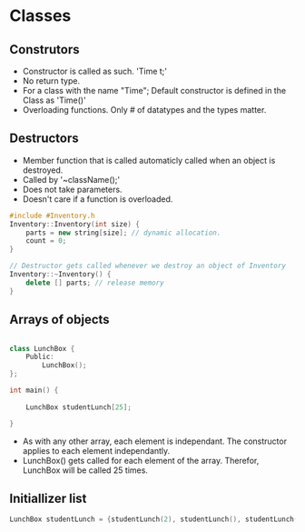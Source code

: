 # Classes

## Construtors

* Constructor is called as such. 'Time t;'
* No return type.
* For a class with the name "Time"; Default constructor is defined in the Class as 'Time()'
* Overloading functions. Only # of datatypes and the types matter.

## Destructors

* Member function that is called automaticly called when an object is destroyed.
* Called by '~className();'
* Does not take parameters.
* Doesn't care if a function is overloaded.

``` cpp
#include #Inventory.h
Inventory::Inventory(int size) {
    parts = new string[size]; // dynamic allocation.
    count = 0;
}

// Destructor gets called whenever we destroy an object of Inventory
Inventory::~Inventory() {
    delete [] parts; // release memory
}
```

## Arrays of objects

``` cpp

class LunchBox {
    Public:
        LunchBox();
};
```

``` cpp
int main() {
    
    LunchBox studentLunch[25];

}

```

* As with any other array, each element is independant. The constructor applies to each element independantly.
* LunchBox() gets called for each element of the array. Therefor, LunchBox will be called 25 times.

## Initiallizer list

``` cpp
LunchBox studentLunch = {studentLunch(2), studentLunch(), studentLunch(9.5)}
```
